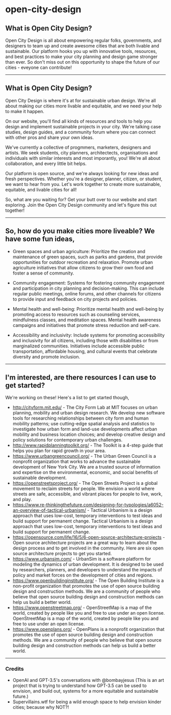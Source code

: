 # open-city-design

## What is Open City Design?
Open City Design is all about empowering regular folks, governments, and designers to team up and create awesome cities that are both livable and sustainable. Our platform hooks you up with innovative tools, resources, and best practices to make your city planning and design game stronger than ever. So don't miss out on this opportunity to shape the future of our cities - eveyone can contribute!

- - - -

## What is Open City Design?
Open City Design is where it's at for sustainable urban design. We're all about making our cities more livable and equitable, and we need your help to make it happen.

On our website, you'll find all kinds of resources and tools to help you design and implement sustainable projects in your city. We're talking case studies, design guides, and a community forum where you can connect with other pros and share your own ideas.

We've currently a collective of progmmers, marketers, designers and artists. We seek students, city planners, architectects, organisations and individuals with similar interests and most imporantly, you! We're all about collaboration, and every little bit helps.

Our platform is open source, and we're always looking for new ideas and fresh perspectives. Whether you're a designer, planner, citizen, or student, we want to hear from you. Let's work together to create more sustainable, equitable, and livable cities for all!

So, what are you waiting for? Get your butt over to our website and start exploring. Join the Open City Design community and let's figure this out together!

- - - -

## So, how do you make cities more liveable? We have some fun ideas,

* Green spaces and urban agriculture: Prioritize the creation and maintenance of green spaces, such as parks and gardens, that provide opportunities for outdoor recreation and relaxation. Promote urban agriculture initiatives that allow citizens to grow their own food and foster a sense of community.

* Community engagement: Systems for fostering community engagement and participation in city planning and decision-making. This can include regular public meetings, online forums, and other channels for citizens to provide input and feedback on city projects and policies.

* Mental health and well-being: Prioritize mental health and well-being by promoting access to resources such as counseling services, mindfulness classes, and meditation spaces. Mental health awareness campaigns and initiatives that promote stress reduction and self-care.

* Accessibility and inclusivity: Include systems for promoting accessibility and inclusivity for all citizens, including those with disabilities or from marginalized communities. Initiatives include accessible public transportation, affordable housing, and cultural events that celebrate diversity and promote inclusion.

- - - -

## I'm interested, are there resources I can use to get started?
We're working on these! Here's a list to get started though,
* http://cityform.mit.edu/ - The City Form Lab at MIT focuses on urban planning, mobility and urban design research. We develop new software tools for researching relationships between city form and human mobility patterns; use cutting-edge spatial analysis and statistics to investigate how urban form and land-use developments affect urban mobility and business location choices; and develop creative design and policy solutions for contemporary urban challenges. 
* http://www.rapidplanningtoolkit.org/ - The Toolkit is a 4-step guide that helps you plan for rapid growth in your area.
* https://www.urbangreencouncil.org/ - The Urban Green Council is a nonprofit organization that works to advance the sustainable development of New York City. We are a trusted source of information and expertise on the environmental, economic, and social benefits of sustainable development.
* https://openstreetsproject.org/ - The Open Streets Project is a global movement to reclaim streets for people. We envision a world where streets are safe, accessible, and vibrant places for people to live, work, and play.
* https://www.re-thinkingthefuture.com/designing-for-typologies/a6052-an-overview-of-tactical-urbanism/ - Tactical Urbanism is a design approach that uses low-cost, temporary interventions to test ideas and build support for permanent change. Tactical Urbanism is a design approach that uses low-cost, temporary interventions to test ideas and build support for permanent change.
* https://opensource.com/life/16/5/6-open-source-architecture-projects - Open source architecture projects are a great way to learn about the design process and to get involved in the community. Here are six open source architecture projects to get you started.
* https://www.urbansim.com/ - UrbanSim is a software platform for modeling the dynamics of urban development. It is designed to be used by researchers, planners, and developers to understand the impacts of policy and market forces on the development of cities and regions.
* https://www.openbuildinginstitute.org/ - The Open Building Institute is a non-profit organization that promotes the use of open source building design and construction methods. We are a community of people who believe that open source building design and construction methods can help us build a better world.
* https://www.openstreetmap.org/ - OpenStreetMap is a map of the world, created by people like you and free to use under an open license. OpenStreetMap is a map of the world, created by people like you and free to use under an open license.
* https://www.openplans.org/ - OpenPlans is a nonprofit organization that promotes the use of open source building design and construction methods. We are a community of people who believe that open source building design and construction methods can help us build a better world.

- - - -

### Credits
* OpenAI and GPT-3.5's conversations with @bombayjesus (This is an art project that is trying to understand how GPT-3.5 can be used to envision, and build out, systems for a more equitable and sustainable future.)
* Supervillains.wtf for being a wild enough space to help envision kinder cities; because why NOT?!
